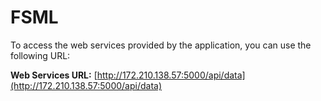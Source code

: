 # FSML
To access the web services provided by the application, you can use the following URL:

**Web Services URL:** [http://172.210.138.57:5000/api/data](http://172.210.138.57:5000/api/data)

